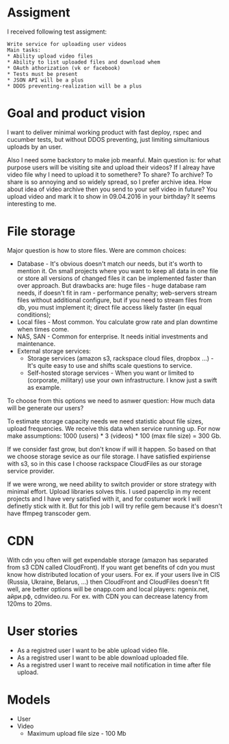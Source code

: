 # Assigment

I received following test assigment:

    Write service for uploading user videos
    Main tasks:
    * Ability upload video files
    * Ability to list uploaded files and download whem
    * OAuth athorization (vk or facebook)
    * Tests must be present
    * JSON API will be a plus
    * DDOS preventing-realization will be a plus

# Goal and product vision
I want to deliver minimal working product with fast deploy, rspec and cucumber tests, but without DDOS preventing, just limiting simultanious uploads by an user.

Also I need some backstory to make job meanful. Main question is: for what purpose users will be visiting site and upload their videos? If I alreay have video file why I need to upload it to somethere? To share? To archive? To share is so annoying and so widely spread, so I prefer archive idea. How about idea of video archive then you send to your self video in future? You upload video and mark it to show in 09.04.2016 in your birthday? It seems interesting to me.

# File storage
Major question is how to store files. Were are common choices:

* Database - It's obvious doesn't match our needs, but it's worth to mention it. On small projects where you want to keep all data in one file or store all versions of changed files it can be implemented faster than over approach. But drawbacks are: huge files - huge database ram needs, if doesn't fit in ram - performance penalty; web-servers stream files without additional configure, but if you need to stream files from db, you must implement it; direct file access likely faster (in equal conditions);
* Local files - Most common. You calculate grow rate and plan downtime when times come.
* NAS, SAN - Common for enterprise. It needs initial investments and maintenance.
* External storage services:
    * Storage services (amazon s3, rackspace cloud files, dropbox ...) - It's quite easy to use and shifts scale questions to service.
    * Self-hosted storage services - When you want or limited to (corporate, military) use your own infrastructure. I know just a swift as example.

To choose from this options we need to asnwer question: How much data will be generate our users? 

To estimate storage capacity needs we need statistic about file sizes, upload frequencies. We receive this data when service running up. For now make assumptions: 1000 (users) * 3 (videos) * 100 (max file size) = 300 Gb.

If we consider fast grow, but don't know if will it happen. So based on that we choose storage sevice as our file storage. I have satisfied expiriense with s3, so in this case I choose rackspace CloudFiles as our storage service provider.

If we were wrong, we need ability to switch provider or store strategy with minimal effort. Upload libraries solves this. I used paperclip in my recent projects and I have very satisfied with it, and for costumer work I will definetly stick with it. But for this job I will try refile gem because it's doesn't have ffmpeg transcoder gem.

# CDN
With cdn you often will get expendable storage (amazon has separated from s3 CDN called CloudFront). If you want get benefits of cdn you must know how distributed location of your users. For ex. if your users live in CIS (Russia, Ukraine, Belarus, ...) then CloudFront and CloudFiles doesn't fit well, are better options will be onapp.com and local players: ngenix.net, айри.рф, cdnvideo.ru. For ex. with CDN you can decrease latency from 120ms to 20ms.

# User stories
* As a registred user I want to be able upload video file.
* As a registred user I want to be able download uploaded file.
* As a registred user I want to receive mail notification in time after file upload.

# Models
* User
* Video
    * Maximum upload file size - 100 Mb

